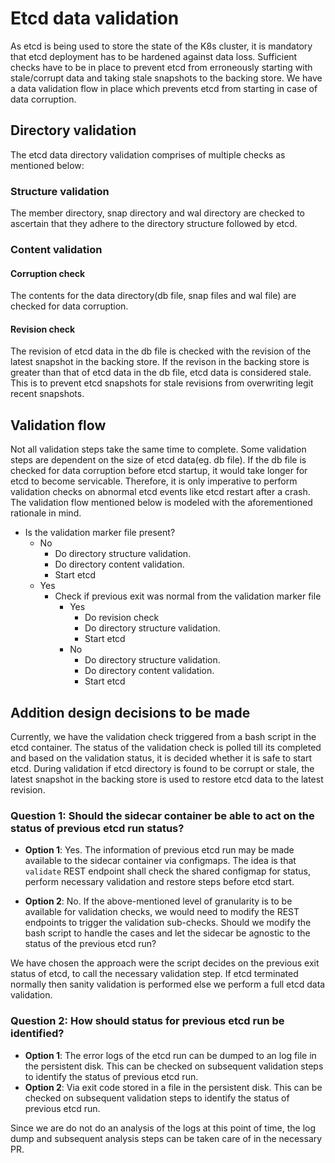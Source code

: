 # Etcd data validation

As etcd is being used to store the state of the K8s cluster, it is mandatory that etcd deployment has to be hardened against data loss. Sufficient checks have to be in place to prevent etcd from erroneously starting with stale/corrupt data and taking stale snapshots to the backing store. We have a data validation flow in place which prevents etcd from starting in case of data corruption.

## Directory validation

The etcd data directory validation comprises of multiple checks as mentioned below:

### Structure validation

The member directory, snap directory and wal directory are checked to ascertain that they adhere to the directory structure followed by etcd.

### Content validation

#### Corruption check

The contents for the data directory(db file, snap files and wal file) are checked for data corruption.

#### Revision check

The revision of etcd data in the db file is checked with the revision of the latest snapshot in the backing store. If the revison in the backing store is greater than that of etcd data in the db file, etcd data is considered stale. This is to prevent etcd snapshots for stale revisions from overwriting legit recent snapshots.

## Validation flow

Not all validation steps take the same time to complete. Some validation steps are dependent on the size of etcd data(eg. db file). If the db file is checked for data corruption before etcd startup, it would take longer for etcd to become servicable. Therefore, it is only imperative to perform validation checks on abnormal etcd events like etcd restart after a crash. The validation flow mentioned below is modeled with the aforementioned rationale in mind.

* Is the validation marker file present?
  * No
    * Do directory structure validation.
    * Do directory content validation.
    * Start etcd
  * Yes
    * Check if previous exit was normal	from the validation marker file
      * Yes
        * Do revision check
        * Do directory structure validation.
        * Start etcd
      * No
        * Do directory structure validation.
        * Do directory content validation.
        * Start etcd

## Addition design decisions to be made

Currently, we have the validation check triggered from a bash script in the etcd container. The status of the validation check is polled till its completed and based on the validation status, it is decided whether it is safe to start etcd. During validation if etcd directory is found to be corrupt or stale, the latest snapshot in the backing store is used to restore etcd data to the latest revision.

### Question 1: Should the sidecar container be able to act on the status of previous etcd run status?

* **Option 1**: Yes. The information of previous etcd run may be made available to the sidecar container via configmaps. The idea is that `validate` REST endpoint shall check the shared configmap for status, perform necessary validation and restore steps before etcd start.

* **Option 2**: No. If the above-mentioned level of granularity is to be available for validation checks, we would need to modify the REST endpoints to trigger the validation sub-checks. Should we modify the bash script to handle the cases and let the sidecar be agnostic to the status of the previous etcd run?

We have chosen the approach were the script decides on the previous exit status of etcd, to call the necessary validation step. If etcd terminated normally then sanity validation is performed else we perform a full etcd data validation.

### Question 2: How should status for previous etcd run be identified?

* **Option 1**: The error logs of the etcd run can be dumped to an log file in the persistent disk. This can be checked on subsequent validation steps to identify the status of previous etcd run.
* **Option 2**: Via exit code stored in a file in the persistent disk. This can be checked on subsequent validation steps to identify the status of previous etcd run.

Since we are do not do an analysis of the logs at this point of time, the log dump and subsequent analysis steps can be taken care of in the necessary PR.